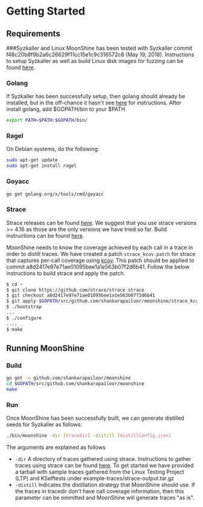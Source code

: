 # Getting Started

## Requirements

###Syzkaller and Linux
MoonShine has been tested with Syzkaller commit f48c20b8f9b2a6c26629f11cc15e1c9c316572c8 (May 19, 2018). Instructions to setup Syzkaller as well as build Linux disk images for fuzzing can be found [here](https://github.com/google/syzkaller/blob/master/docs/linux/setup_ubuntu-host_qemu-vm_x86-64-kernel.md).


### Golang
If Syzkaller has been successfully setup, then golang should already be installed, but in the off-chance it hasn't see [here](https://golang.org/doc/install) for instructions. After install golang, add $GOPATH/bin to your $PATH
```bash
export PATH=$PATH:$GOPATH/bin/
```

### Ragel
On Debian systems, do the following:
```bash
sudo apt-get update
sudo apt-get install ragel
```

### Goyacc
```bash
go get golang.org/x/tools/cmd/goyacc
```

### Strace
Strace releases can be found [here](https://github.com/strace/strace/releases). We suggest that you use strace versions >= 4.16 as those are the only versions we have tried so far. Build instructions can be found [here](https://github.com/strace/strace/blob/master/INSTALL).

MoonShine needs to know the coverage achieved by each call in a trace in order to distill traces. We have created a patch ```strace_kcov.patch``` for strace that captures per-call coverage using [kcov](https://lwn.net/Articles/671640/). This patch should be applied to commit a8d2417e97e71ae01095bee1a1e563b07f2d6b41. Follow the below instructions to build strace and apply the patch.
```bash
$ cd ~
$ git clone https://github.com/strace/strace strace
$ git checkout a8d2417e97e71ae01095bee1a1e563b07f2d6b41
$ git apply $GOPATH/src/github.com/shankarapailoor/moonshine/strace_kcov.patch
$ ./bootstrap
...
$ ./configure
....
$ make
```

## Running MoonShine

### Build


```bash
go get -u github.com/shankarapailoor/moonshine
cd $GOPATH/src/github.com/shankarapailoor/moonshine
make
```

### Run
Once MoonShine has been successfully built, we can generate distilled seeds for Syzkaller as follows:

```bash
./bin/moonshine -dir [tracedir] -distill [distillConfig.json]

```
The arguments are explained as follows
* ```-dir``` A directory of traces gathered using strace. Instructions to gather traces using strace can be found [here](docs/tracegen.md). To get started we have provided a tarball with sample traces gathered from the Linux Testing Project (LTP) and KSelftests under example-traces/strace-output.tar.gz
* ```-distill``` Indicates the distillation strategy that MoonShine should use. If the traces in tracedir don't have call coverage information, then this parameter can be ommitted and MoonShine will generate traces "as is".

